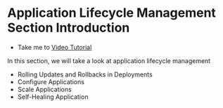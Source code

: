 # Application Lifecycle Management Section Introduction

- Take me to [Video Tutorial](https://kodekloud.com/topic/application-lifecycle-management-section-introduction/)
  
In this section, we will take a look at application lifecycle management

- Rolling Updates and Rollbacks in Deployments
- Configure Applications
- Scale Applications
- Self-Healing Application
